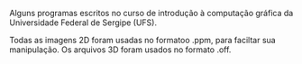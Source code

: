 
Alguns programas escritos no curso de introdução à computação gráfica da Universidade Federal de Sergipe (UFS).

Todas as imagens 2D foram usadas no formatoo .ppm, para faciltar sua manipulação. Os arquivos 3D foram usados no formato .off.

